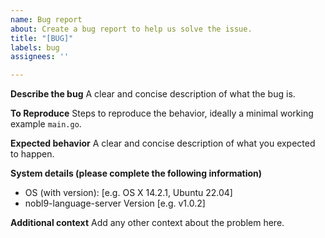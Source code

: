 ```yaml
---
name: Bug report
about: Create a bug report to help us solve the issue.
title: "[BUG]"
labels: bug
assignees: ''

---
```


**Describe the bug**
A clear and concise description of what the bug is.

**To Reproduce**
Steps to reproduce the behavior, ideally a minimal working example `main.go`.

**Expected behavior**
A clear and concise description of what you expected to happen.

**System details (please complete the following information)**
 - OS (with version): [e.g. OS X 14.2.1, Ubuntu 22.04]
 - nobl9-language-server Version [e.g. v1.0.2]

**Additional context**
Add any other context about the problem here.
